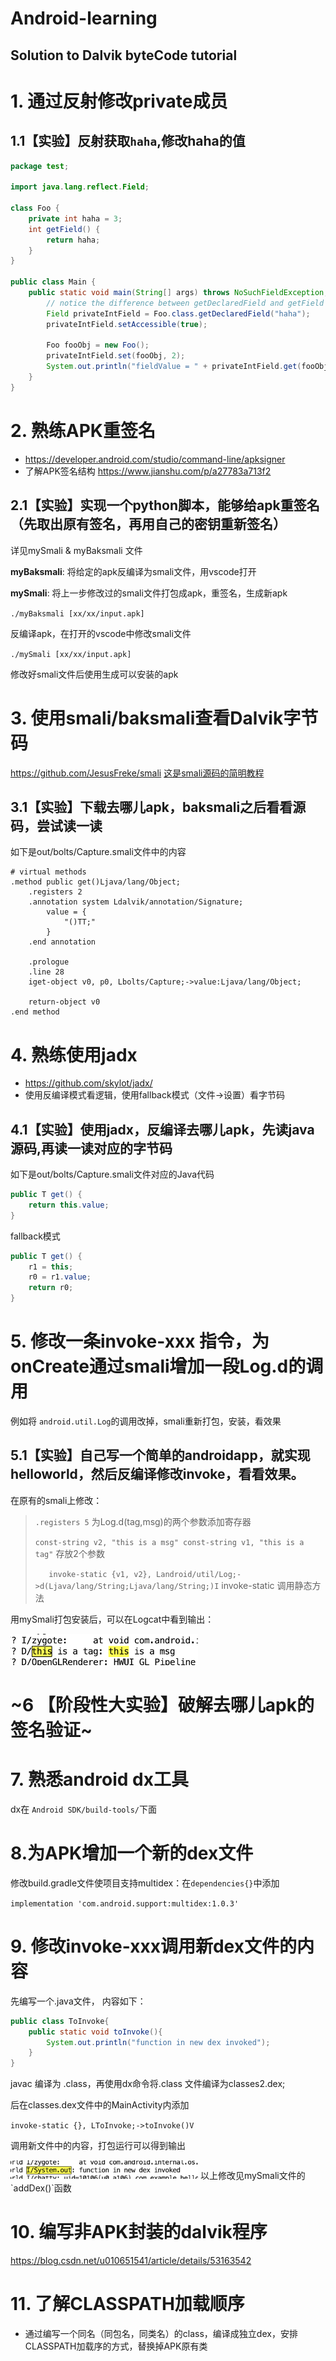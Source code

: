 # Android-learning
## Solution to Dalvik byteCode tutorial
# 1. 通过反射修改private成员

## 1.1【实验】反射获取`haha`,修改haha的值

```Java
package test;

import java.lang.reflect.Field;

class Foo {
    private int haha = 3;
    int getField() {
        return haha;
    }
}

public class Main {
    public static void main(String[] args) throws NoSuchFieldException, IllegalAccessException {
        // notice the difference between getDeclaredField and getField
        Field privateIntField = Foo.class.getDeclaredField("haha");
        privateIntField.setAccessible(true);

        Foo fooObj = new Foo();
        privateIntField.set(fooObj, 2);
        System.out.println("fieldValue = " + privateIntField.get(fooObj));
    }
}
```

# 2. 熟练APK重签名
* https://developer.android.com/studio/command-line/apksigner
* 了解APK签名结构 https://www.jianshu.com/p/a27783a713f2

## 2.1【实验】实现一个python脚本，能够给apk重签名（先取出原有签名，再用自己的密钥重新签名）
详见mySmali & myBaksmali 文件

**myBaksmali**: 将给定的apk反编译为smali文件，用vscode打开

**mySmali**: 将上一步修改过的smali文件打包成apk，重签名，生成新apk

`./myBaksmali [xx/xx/input.apk]`

反编译apk，在打开的vscode中修改smali文件

`./mySmali [xx/xx/input.apk]`

修改好smali文件后使用生成可以安装的apk

# 3. 使用smali/baksmali查看Dalvik字节码
https://github.com/JesusFreke/smali
[这是smali源码的简明教程](https://www.52pojie.cn/thread-395689-1-1.html)

## 3.1【实验】下载去哪儿apk，baksmali之后看看源码，尝试读一读
如下是out/bolts/Capture.smali文件中的内容

```smali
# virtual methods
.method public get()Ljava/lang/Object;
    .registers 2
    .annotation system Ldalvik/annotation/Signature;
        value = {
            "()TT;"
        }
    .end annotation

    .prologue
    .line 28
    iget-object v0, p0, Lbolts/Capture;->value:Ljava/lang/Object;

    return-object v0
.end method
```


# 4. 熟练使用jadx
* https://github.com/skylot/jadx/
* 使用反编译模式看逻辑，使用fallback模式（文件->设置）看字节码
  
## 4.1【实验】使用jadx，反编译去哪儿apk，先读java源码,再读一读对应的字节码

如下是out/bolts/Capture.smali文件对应的Java代码
```Java
public T get() {
    return this.value;
}
```
fallback模式
```Java
public T get() {
    r1 = this;
    r0 = r1.value;
    return r0;
}
```
# 5. 修改一条invoke-xxx 指令，为onCreate通过smali增加一段Log.d的调用
例如将 `android.util.Log`的调用改掉，smali重新打包，安装，看效果

## 5.1【实验】自己写一个简单的androidapp，就实现helloworld，然后反编译修改invoke，看看效果。
在原有的smali上修改：

> `.registers 5`
> 为Log.d(tag,msg)的两个参数添加寄存器
> 
> `const-string v2, "this is a msg"
    const-string v1, "this is a tag"`
>   存放2个参数
> 
>`    invoke-static {v1, v2}, Landroid/util/Log;->d(Ljava/lang/String;Ljava/lang/String;)I
`
> invoke-static 调用静态方法

用mySmali打包安装后，可以在Logcat中看到输出：


<img src="Log.d.png" height="50" width="300">

# ~6 【阶段性大实验】破解去哪儿apk的签名验证~


# 7. 熟悉android dx工具
dx在 `Android SDK/build-tools/`下面

# 8.为APK增加一个新的dex文件 
修改build.gradle文件使项目支持multidex：在`dependencies{}`中添加

`implementation 'com.android.support:multidex:1.0.3'`
# 9. 修改invoke-xxx调用新dex文件的内容
先编写一个.java文件， 内容如下：
```java
public class ToInvoke{
    public static void toInvoke(){
        System.out.println("function in new dex invoked");
    }
}
```
javac 编译为 .class，再使用dx命令将.class 文件编译为classes2.dex;

后在classes.dex文件中的MainActivity内添加

`invoke-static {}, LToInvoke;->toInvoke()V`

调用新文件中的内容，打包运行可以得到输出

<img src="newdex.png" height="30" width="300">
以上修改见mySmali文件的`addDex()`函数

# 10. 编写非APK封装的dalvik程序
https://blog.csdn.net/u010651541/article/details/53163542

# 11. 了解CLASSPATH加载顺序
* 通过编写一个同名（同包名，同类名）的class，编译成独立dex，安排CLASSPATH加载序的方式，替换掉APK原有类